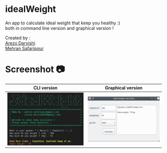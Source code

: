 
# idealWeight

An app to calculate ideal weight that keep you healthy :)  
both in command line version and graphical version !

Created by :  
[Arezo Darvishi](https://github.com/arezoo69devop)  
[Mehran Safaripour](https://github.com/Mehran-SP)  

# Screenshot :camera:

CLI version                | Graphical version
:-------------------------:|:-------------------------:
![](img/CLI_version.png)   | ![](img/GUI_Version.png)
